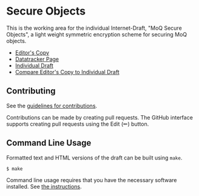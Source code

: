 # Secure Objects

This is the working area for the individual Internet-Draft, "MoQ Secure Objects", a light weight symmetric encryption scheme for securing MoQ objects.


* [Editor's Copy](https://suhashere.github.io/moq-secure-objects/#go.draft-jennings-moq-secure-objects.html)
* [Datatracker Page](https://datatracker.ietf.org/doc/draft-fluffy-moq-secure-objects)
* [Individual Draft](https://datatracker.ietf.org/doc/html/draft-jennings-moq-secure-objects)
* [Compare Editor's Copy to Individual Draft](https://suhashere.github.io/moq-secure-objects/#go.draft-jennings-moq-secure-objects.diff)

## Contributing

See the
[guidelines for contributions](https://github.com/suhasHere/moq-secure-objects/blob/main/CONTRIBUTING.md).

Contributions can be made by creating pull requests.
The GitHub interface supports creating pull requests using the Edit (✏) button.


## Command Line Usage

Formatted text and HTML versions of the draft can be built using `make`.

```sh
$ make
```

Command line usage requires that you have the necessary software installed.  See
[the instructions](https://github.com/martinthomson/i-d-template/blob/main/doc/SETUP.md).

